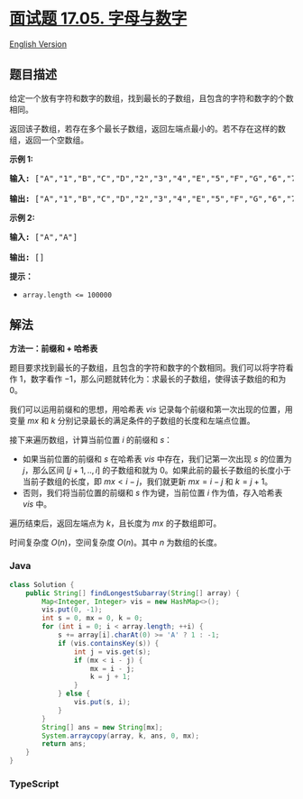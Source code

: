 # [面试题 17.05. 字母与数字](https://leetcode.cn/problems/find-longest-subarray-lcci)

[English Version](/lcci/17.05.Find%20Longest%20Subarray/README_EN.md)

## 题目描述

<!-- 这里写题目描述 -->
<p>给定一个放有字符和数字的数组，找到最长的子数组，且包含的字符和数字的个数相同。</p>

<p>返回该子数组，若存在多个最长子数组，返回左端点最小的。若不存在这样的数组，返回一个空数组。</p>

<p><strong>示例 1:</strong></p>

<pre><strong>输入: </strong>[&quot;A&quot;,&quot;1&quot;,&quot;B&quot;,&quot;C&quot;,&quot;D&quot;,&quot;2&quot;,&quot;3&quot;,&quot;4&quot;,&quot;E&quot;,&quot;5&quot;,&quot;F&quot;,&quot;G&quot;,&quot;6&quot;,&quot;7&quot;,&quot;H&quot;,&quot;I&quot;,&quot;J&quot;,&quot;K&quot;,&quot;L&quot;,&quot;M&quot;]

<strong>输出: </strong>[&quot;A&quot;,&quot;1&quot;,&quot;B&quot;,&quot;C&quot;,&quot;D&quot;,&quot;2&quot;,&quot;3&quot;,&quot;4&quot;,&quot;E&quot;,&quot;5&quot;,&quot;F&quot;,&quot;G&quot;,&quot;6&quot;,&quot;7&quot;]
</pre>

<p><strong>示例 2:</strong></p>

<pre><strong>输入: </strong>[&quot;A&quot;,&quot;A&quot;]

<strong>输出: </strong>[]
</pre>

<p><strong>提示：</strong></p>

<ul>
	<li><code>array.length &lt;= 100000</code></li>
</ul>

## 解法

**方法一：前缀和 + 哈希表**

题目要求找到最长的子数组，且包含的字符和数字的个数相同。我们可以将字符看作 $1$，数字看作 $-1$，那么问题就转化为：求最长的子数组，使得该子数组的和为 $0$。

我们可以运用前缀和的思想，用哈希表 $vis$ 记录每个前缀和第一次出现的位置，用变量 $mx$ 和 $k$ 分别记录最长的满足条件的子数组的长度和左端点位置。

接下来遍历数组，计算当前位置 $i$ 的前缀和 $s$：

-   如果当前位置的前缀和 $s$ 在哈希表 $vis$ 中存在，我们记第一次出现 $s$ 的位置为 $j$，那么区间 $[j + 1,..,i]$ 的子数组和就为 $0$。如果此前的最长子数组的长度小于当前子数组的长度，即 $mx \lt i - j$，我们就更新 $mx = i - j$ 和 $k = j + 1$。
-   否则，我们将当前位置的前缀和 $s$ 作为键，当前位置 $i$ 作为值，存入哈希表 $vis$ 中。

遍历结束后，返回左端点为 $k$，且长度为 $mx$ 的子数组即可。

时间复杂度 $O(n)$，空间复杂度 $O(n)$。其中 $n$ 为数组的长度。

### **Java**

```java
class Solution {
    public String[] findLongestSubarray(String[] array) {
        Map<Integer, Integer> vis = new HashMap<>();
        vis.put(0, -1);
        int s = 0, mx = 0, k = 0;
        for (int i = 0; i < array.length; ++i) {
            s += array[i].charAt(0) >= 'A' ? 1 : -1;
            if (vis.containsKey(s)) {
                int j = vis.get(s);
                if (mx < i - j) {
                    mx = i - j;
                    k = j + 1;
                }
            } else {
                vis.put(s, i);
            }
        }
        String[] ans = new String[mx];
        System.arraycopy(array, k, ans, 0, mx);
        return ans;
    }
}
```

### **TypeScript**
